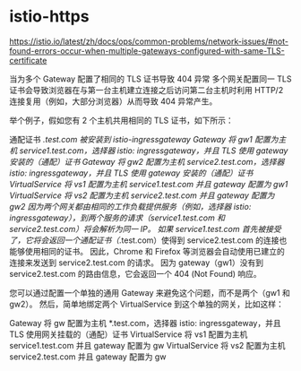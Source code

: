 # istio-https


https://istio.io/latest/zh/docs/ops/common-problems/network-issues/#not-found-errors-occur-when-multiple-gateways-configured-with-same-TLS-certificate

当为多个 Gateway 配置了相同的 TLS 证书导致 404 异常
多个网关配置同一 TLS 证书会导致浏览器在与第一台主机建立连接之后访问第二台主机时利用 HTTP/2 连接复用（例如，大部分浏览器）从而导致 404 异常产生。

举个例子，假如您有 2 个主机共用相同的 TLS 证书，如下所示：

通配证书 *.test.com 被安装到 istio-ingressgateway
Gateway 将 gw1 配置为主机 service1.test.com，选择器 istio: ingressgateway，并且 TLS 使用 gateway 安装的（通配）证书
Gateway 将 gw2 配置为主机 service2.test.com，选择器 istio: ingressgateway，并且 TLS 使用 gateway 安装的（通配）证书
VirtualService 将 vs1 配置为主机 service1.test.com 并且 gateway 配置为 gw1
VirtualService 将 vs2 配置为主机 service2.test.com 并且 gateway 配置为 gw2
因为两个网关都由相同的工作负载提供服务（例如，选择器 istio: ingressgateway），到两个服务的请求（service1.test.com 和 service2.test.com）将会解析为同一 IP。 如果 service1.test.com 首先被接受了，它将会返回一个通配证书（*.test.com）使得到 service2.test.com 的连接也能够使用相同的证书。 因此，Chrome 和 Firefox 等浏览器会自动使用已建立的连接来发送到 service2.test.com 的请求。 因为 gateway（gw1）没有到 service2.test.com 的路由信息，它会返回一个 404 (Not Found) 响应。

您可以通过配置一个单独的通用 Gateway 来避免这个问题，而不是两个（gw1 和 gw2）。 然后，简单地绑定两个 VirtualService 到这个单独的网关，比如这样：

Gateway 将 gw 配置为主机 *.test.com，选择器 istio: ingressgateway，并且 TLS 使用网关挂载的（通配）证书
VirtualService 将 vs1 配置为主机 service1.test.com 并且 gateway 配置为 gw
VirtualService 将 vs2 配置为主机 service2.test.com 并且 gateway 配置为 gw
